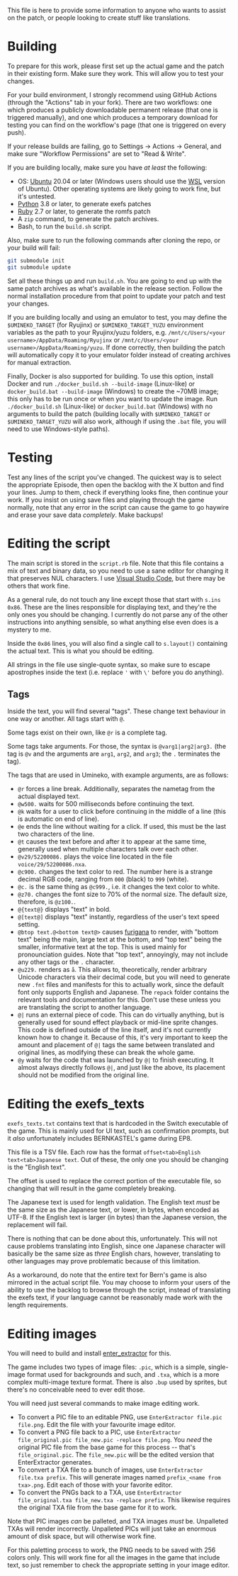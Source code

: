 This file is here to provide some information to anyone who wants to assist on the patch, or people looking to create stuff like translations.

# Building

To prepare for this work, please first set up the actual game and the patch in their existing form. Make sure they work. This will allow you to test your changes.

For your build environment, I strongly recommend using GitHub Actions (through the "Actions" tab in your fork). There are two workflows: one which produces a publicly downloadable permanent release (that one is triggered manually), and one which produces a temporary download for testing you can find on the workflow's page (that one is triggered on every push).

If your release builds are failing, go to Settings -> Actions -> General, and make sure "Workflow Permissions" are set to "Read & Write".

If you are building locally, make sure you have *at least* the following:

- OS: [Ubuntu](https://ubuntu.com/) 20.04 or later (Windows users should use the [WSL](https://docs.microsoft.com/en-us/windows/wsl/install) version of Ubuntu).
Other operating systems are likely going to work fine, but it's untested.
- [Python](https://python.org/) 3.8 or later, to generate exefs patches
- [Ruby](https://www.ruby-lang.org/) 2.7 or later, to generate the romfs patch
- A `zip` command, to generate the patch archives.
- Bash, to run the `build.sh` script.

Also, make sure to run the following commands after cloning the repo, or your build will fail:
```bash
git submodule init
git submodule update
```

Set all these things up and run `build.sh`. You are going to end up with the same patch archives as what's available in the release section.
Follow the normal installation procedure from that point to update your patch and test your changes.

If you are building locally and using an emulator to test, you may define the `$UMINEKO_TARGET` (for Ryujinx) or `$UMINEKO_TARGET_YUZU` environment variables as the path to your Ryujinx/yuzu folders,
e.g. `/mnt/c/Users/<your username>/AppData/Roaming/Ryujinx` or `/mnt/c/Users/<your username>/AppData/Roaming/yuzu`.
If done correctly, then building the patch will automatically copy it to your emulator folder instead of creating archives for manual extraction.

Finally, Docker is also supported for building. To use this option, install Docker and run `./docker_build.sh --build-image` (Linux-like) or `docker_build.bat --build-image` (Windows) to create the ~70MB image; this only has to be run once or when you want to update the image. Run `./docker_build.sh` (Linux-like) or `docker_build.bat` (Windows) with no arguments to build the patch (building locally with `$UMINEKO_TARGET` or `$UMINEKO_TARGET_YUZU` will also work, although if using the `.bat` file, you will need to use Windows-style paths).

# Testing

Test any lines of the script you've changed. The quickest way is to select the appropriate Episode, then open the backlog with the X button and find your lines.
Jump to them, check if everything looks fine, then continue your work. If you insist on using save files and playing through the game normally, note that any error in the script
can cause the game to go haywire and erase your save data *completely*. Make backups!

# Editing the script

The main script is stored in the `script.rb` file. Note that this file contains a mix of text and binary data, so you need to use a sane editor for changing it that preserves NUL characters.
I use [Visual Studio Code](https://code.visualstudio.com), but there may be others that work fine.

As a general rule, do not touch any line except those that start with `s.ins 0x86`. These are the lines responsible for displaying text,
and they're the only ones you should be changing.
I currently do not parse any of the other instructions into anything sensible, so what anything else even does is a mystery to me.

Inside the `0x86` lines, you will also find a single call to `s.layout()` containing the actual text. This is what you should be editing.

All strings in the file use single-quote syntax, so make sure to escape apostrophes inside the text (i.e. replace `'` with `\'` before you do anything).

## Tags

Inside the text, you will find several "tags". These change text behaviour in one way or another. All tags start with `@`.

Some tags exist on their own, like `@r` is a complete tag.

Some tags take arguments. For those, the syntax is `@varg1|arg2|arg3.` (the tag is `@v` and the arguments are `arg1`, `arg2`, and `arg3`; the `.` terminates the tag).

The tags that are used in Umineko, with example arguments, are as follows:

- `@r` forces a line break. Additionally, separates the nametag from the actual displayed text.
- `@w500.` waits for 500 milliseconds before continuing the text.
- `@k` waits for a user to click before continuing in the middle of a line (this is automatic on end of line).
- `@e` ends the line without waiting for a click. If used, this must be the last two characters of the line.
- `@t` causes the text before and after it to appear at the same time, generally used when multiple characters talk over each other.
- `@v29/52200086.` plays the voice line located in the file `voice/29/52200086.nxa`.
- `@c900.` changes the text color to red. The number here is a strange decimal RGB code, ranging from `000` (black) to `999` (white).
- `@c.` is the same thing as `@c999.`, i.e. it changes the text color to white.
- `@z70.` changes the font size to 70% of the normal size. The default size, therefore, is `@z100.`.
- `@{text@}` displays "text" in bold.
- `@[text@]` displays "text" instantly, regardless of the user's text speed setting.
- `@btop text.@<bottom text@>` causes [furigana](https://en.wikipedia.org/wiki/Ruby_character) to render, with "bottom text" being the main, large text at the bottom, and "top text" being the smaller, informative text at the top. This is used mainly for pronounciation guides. Note that "top text", annoyingly, may not include any other tags or the `.` character.
- `@u229.` renders as `å`. This allows to, theoretically, render arbitrary Unicode characters via their decimal code, but you will need to generate new `.fnt` files and manifests for this to actually work, since the default font only supports English and Japanese. The `repack` folder contains the relevant tools and documentation for this. Don't use these unless you are translating the script to another language.
- `@|` runs an external piece of code. This can do virtually anything, but is generally used for sound effect playback or mid-line sprite changes. This code is defined outside of the line itself, and it's not currently known how to change it. Because of this, it's very important to keep the amount and placement of `@|` tags the same between translated and original lines, as modifying these can break the whole game.
- `@y` waits for the code that was launched by `@|` to finish executing. It almost always directly follows `@|`, and just like the above, its placement should not be modified from the original line.

# Editing the exefs_texts

`exefs_texts.txt` contains text that is hardcoded in the Switch executable of the game. This is mainly used for UI text, such as confirmation prompts, but it *also* unfortunately includes BERNKASTEL's game during EP8.

This file is a TSV file. Each row has the format `offset<tab>English text<tab>Japanese text`.
Out of these, the only one you should be changing is the "English text".

The offset is used to replace the correct portion of the executable file, so changing that will result in the game completely breaking.

The Japanese text is used for length validation. 
The English text *must* be the same size as the Japanese text, or lower, in bytes, when encoded as UTF-8.
If the English text is larger (in bytes) than the Japanese version, the replacement will fail.

There is nothing that can be done about this, unfortunately.
This will not cause problems translating into English, since one Japanese character will basically be the same size as *three* English chars,
however, translating to other languages may prove problematic because of this limitation.

As a workaround, do note that the entire text for Bern's game is also mirrored in the actual script file.
You may choose to inform your users of the ability to use the backlog to browse through the script, instead of translating the exefs text,
if your language cannot be reasonably made work with the length requirements.

# Editing images

You will need to build and install [enter_extractor](https://github.com/07th-mod/enter_extractor) for this.

The game includes two types of image files: `.pic`, which is a simple, single-image format used for backgrounds and such,
and `.txa`, which is a more complex multi-image texture format.
There is also `.bup` used by sprites, but there's no conceivable need to ever edit those.

You will need just several commands to make image editing work.

- To convert a PIC file to an editable PNG, use `EnterExtractor file.pic file.png`. Edit the file with your favourite image editor.
- To convert a PNG file back to a PIC, use `EnterExtractor file_original.pic file_new.pic -replace file.png`. You *need* the original PIC file from the base game for this process -- that's `file_original.pic`. The `file_new.pic` will be the edited version that EnterExtractor generates.
- To convert a TXA file to a bunch of images, use `EnterExtractor file.txa prefix`. This will generate images named `prefix_<name from txa>.png`. Edit each of those with your favorite editor.
- To convert the PNGs back to a TXA, use `EnterExtractor file_original.txa file_new.txa -replace prefix`. This likewise requires the original TXA file from the base game for it to work.

Note that PIC images *can* be palleted, and TXA images *must* be. Unpalleted TXAs will render incorrectly. Unpalleted PICs will just take an enormous amount of disk space, but will otherwise work fine. 

For this paletting process to work, the PNG needs to be saved with 256 colors only. This will work fine for all the images in the game that include text, so just remember to check the appropriate setting in your image editor.
